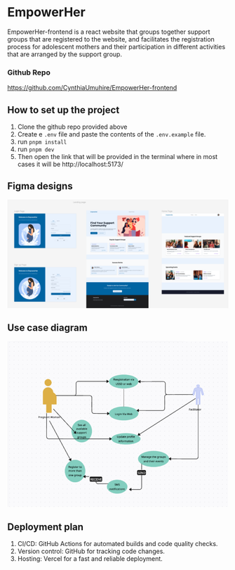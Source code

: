 # EmpowerHer
EmpowerHer-frontend is a react website that groups together support groups that are registered to the website, and facilitates the registration process for adolescent mothers and their participation in different activities that are arranged by the support group. 

### Github Repo
https://github.com/CynthiaUmuhire/EmpowerHer-frontend

## How to set up the project
1. Clone the github repo provided above
2. Create e `.env` file and paste the contents of the `.env.example` file.
3. run `pnpm install`
4. run `pnpm dev`
5. Then open the link that will be provided in the terminal where in most cases it will be 
 http://localhost:5173/

## Figma designs
![alt text](<Screenshot 2025-06-07 at 00.22.50.png>)

## Use case diagram
![alt text](image.png)

## Deployment plan 
1. CI/CD: GitHub Actions for automated builds and code quality checks.
2.	Version control: GitHub for tracking code changes.
3.	Hosting: Vercel for a fast and reliable deployment.
